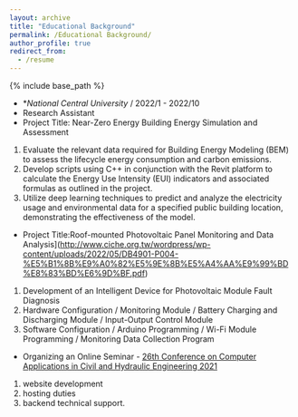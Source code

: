 ```yaml
---
layout: archive
title: "Educational Background"
permalink: /Educational Background/
author_profile: true
redirect_from:
  - /resume
---
```


{% include base_path %}
* **National Central University* / 2022/1 - 2022/10
* Research Assistant
* Project Title: Near-Zero Energy Building Energy Simulation and Assessment
 1. Evaluate the relevant data required for Building Energy Modeling (BEM) to assess the lifecycle energy consumption and carbon emissions.
 2. Develop scripts using C++ in conjunction with the Revit platform to calculate the Energy Use Intensity (EUI) indicators and associated formulas as outlined in the project.
 3. Utilize deep learning techniques to predict and analyze the electricity usage and environmental data for a specified public building location, demonstrating the effectiveness of the model.
    
* Project Title:Roof-mounted Photovoltaic Panel Monitoring and Data Analysis](http://www.ciche.org.tw/wordpress/wp-content/uploads/2022/05/DB4901-P004-%E5%B1%8B%E9%A0%82%E5%9E%8B%E5%A4%AA%E9%99%BD%E8%83%BD%E6%9D%BF.pdf)
 1. Development of an Intelligent Device for Photovoltaic Module Fault Diagnosis
 2. Hardware Configuration / Monitoring Module / Battery Charging and Discharging Module / Input-Output Control Module
 3. Software Configuration / Arduino Programming / Wi-Fi Module Programming / Monitoring Data Collection Program

* Organizing an Online Seminar - [26th Conference on Computer Applications in Civil and Hydraulic Engineering 2021](https://sites.google.com/view/ccache2021/home)
 1. website development
 2. hosting duties
 3. backend technical support.
